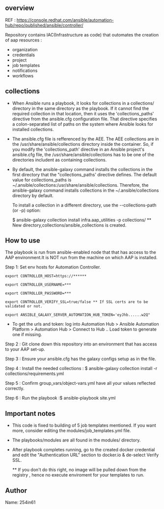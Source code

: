 ## overview

REF : https://console.redhat.com/ansible/automation-hub/repo/published/ansible/controller/

Repository contains IAC(Infrastructure as code) that outomates the creation of aap resources :
- organization
- credentials
- project
- job templates
- notifications
- workflows 

## collections

- When Ansible runs a playbook, it looks for collections in a collections/ directory in the same directory as the playbook. 
  If it cannot find the required collection in that location, then it uses the 'collections_paths' directive from the ansible.cfg configuration file. That directive specifies a colon-separated list of paths on the system where Ansible looks for installed collections.

- The ansible.cfg file is refferenced by the AEE. The AEE collections are in the /usr/share/ansible/collections directory inside the container. So, if you modify the 'collections_path' directive in an Ansible project's ansible.cfg file, the /usr/share/ansible/collections has to be one of the directories includent as containing collections.

- By default, the ansible-galaxy command installs the collections in the first directory that the "collections_paths' directive defines.
  The default value for collections_paths is ~/.ansible/collections:/usr/share/ansible/collections. 
  Therefore, the ansible-galaxy command installs collections in the ~/.ansible/collections directory by default.

  To install a collection in a different directory, use the --collections-path (or -p) option: 

  $ ansible-galaxy collection install infra.aap_utilities -p collections/  ** New directory,collections/ansible_collections is created.

## How to use

The playbook is run from ansible-enabled node that that has access to the AAP environment.It is NOT run from the machine on which AAP is installed.

Step 1: Set env hosts for Automation Controller.

    export CONTROLLER_HOST=https://******

    export CONTROLLER_USERNAME=***

    export CONTROLLER_PASSWORD=***

    export CONTROLLER_VERIFY_SSL=true/false ** If SSL certs are to be validated or not.

    export ANSIBLE_GALAXY_SERVER_AUTOMATION_HUB_TOKEN='eyJhb......w2Q" 

   - To get the urls and token:
     log into Automation Hub > Ansible Automation Platform  > Automation Hub > Connect to Hub .. Load token to generate one if missing.

Step 2 : Git clone down this repository into an environment that has access to your AAP set-up.

Step 3 : Ensure your ansible.cfg has the galaxy configs setup as in the file.

Step 4 : Install the needed collections : $ ansible-galaxy collection install -r collections/requirements.yml

Step 5 : Confirm group_vars/object-vars.yml have all your values reflected correctly.

Step 6 : Run the playbook :$ ansible-playbook site.yml


## Important notes

- This code is fixed to building of 5 job templates mentioned. If you want more, consider editing the modules/job_templates.yml file.

- The playbooks/modules are all found in the modules/ directory.

- After playbook completes running, go to the created docker credential and edit the "Authentication URL" section to docker.io & de-select Verify SSL.

  ** If you don't do this right, no image will be pulled down from the registry , hence no execute enviroment for your templates to run.

## Author
Name: 254in61


